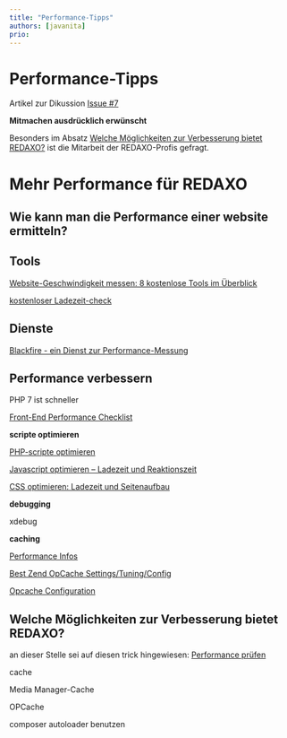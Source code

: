 ```yaml
---
title: "Performance-Tipps"
authors: [javanita]
prio:
---
```


# Performance-Tipps

Artikel zur Dikussion
[Issue #7](https://github.com/FriendsOfREDAXO/tricks/issues/7#issuecomment-403207741)

**Mitmachen ausdrücklich erwünscht**

Besonders im Absatz [Welche Möglichkeiten zur Verbesserung bietet REDAXO?](#rex) ist die Mitarbeit der REDAXO-Profis gefragt.

# Mehr Performance für REDAXO


## Wie kann man die Performance einer website ermitteln?

## Tools

[Website-Geschwindigkeit messen: 8 kostenlose Tools im Überblick](https://t3n.de/news/webseiten-ladezeiten-optimieren-497235/)

[kostenloser Ladezeit-check](https://www.uptrends.com/de/tools/website-ladezeit-check)

## Dienste

[Blackfire - ein Dienst zur Performance-Messung](https://blackfire.io/)


## Performance verbessern

PHP 7 ist schneller

[Front-End Performance Checklist](https://github.com/thedaviddias/Front-End-Performance-Checklist/blob/master/README.md)

**scripte optimieren**

[PHP-scripte optimieren](http://floern.com/webscripting/geschwindigkeit-von-php-scripts-optimieren)

[Javascript optimieren – Ladezeit und Reaktionszeit](https://www.mediaevent.de/javascript/performance.html#main)

[CSS optimieren: Ladezeit und Seitenaufbau](https://www.mediaevent.de/css/effizienz.html)

**debugging**

xdebug

**caching**

[Performance Infos](http://symfony.com/doc/current/performance.html#optimizing-all-the-files-used-by-symfony)

[Best Zend OpCache Settings/Tuning/Config](https://www.scalingphpbook.com/blog/2014/02/14/best-zend-opcache-settings.html)

[Opcache Configuration](https://tideways.io/profiler/blog/fine-tune-your-opcache-configuration-to-avoid-caching-suprises)


<a name="rex"></a>
## Welche Möglichkeiten zur Verbesserung bietet REDAXO?

an dieser Stelle sei auf diesen trick hingewiesen:
[Performance prüfen](https://friendsofredaxo.github.io/tricks/snippets/performance_pruefen)

cache

Media Manager-Cache

OPCache

composer autoloader benutzen








